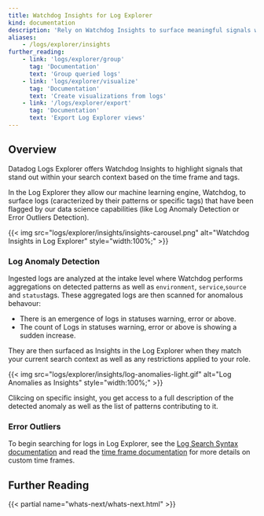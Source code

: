 ```yaml
---
title: Watchdog Insights for Log Explorer
kind: documentation
description: 'Rely on Watchdog Insights to surface meaningful signals within your current seach context.'
aliases:
    - /logs/explorer/insights
further_reading:
    - link: 'logs/explorer/group'
      tag: 'Documentation'
      text: 'Group queried logs'
    - link: 'logs/explorer/visualize'
      tag: 'Documentation'
      text: 'Create visualizations from logs'
    - link: '/logs/explorer/export'
      tag: 'Documentation'
      text: 'Export Log Explorer views'
---
```


## Overview

Datadog Logs Explorer offers Watchdog Insights to highlight signals that stand out within your search context based on the time frame and tags.

In the Log Explorer they allow our machine learning engine, Watchdog, to surface logs (caracterized by their patterns or specific tags) that have been flagged by our data science capabilities (like Log Anomaly Detection or Error Outliers Detection).

{{< img src="logs/explorer/insights/insights-carousel.png" alt="Watchdog Insights in Log Explorer" style="width:100%;" >}}

### Log Anomaly Detection

Ingested logs are analyzed at the intake level where Watchdog performs aggregations on detected patterns as well as `environment`, `service`,`source` and `status`tags.
These aggregated logs are then scanned for anomalous behavour:
* There is an emergence of logs in statuses warning, error or above.
* The count of Logs in statuses warning, error or above is showing a sudden increase.


They are then surfaced as Insights in the Log Explorer when they match your current search context as well as any restrictions applied to your role.

{{< img src="logs/explorer/insights/log-anomalies-light.gif" alt="Log Anomalies as Insights" style="width:100%;" >}}

Clikcing on specific insight, you get access to a full description of the detected anomaly as well as the list of patterns contributing to it.

### Error Outliers



To begin searching for logs in Log Explorer, see the [Log Search Syntax documentation][1] and read the [time frame documentation][2] for more details on custom time frames.

## Further Reading

{{< partial name="whats-next/whats-next.html" >}}

[1]: /logs/search-syntax
[2]: /dashboards/guide/custom_time_frames
[3]: /logs/indexes
